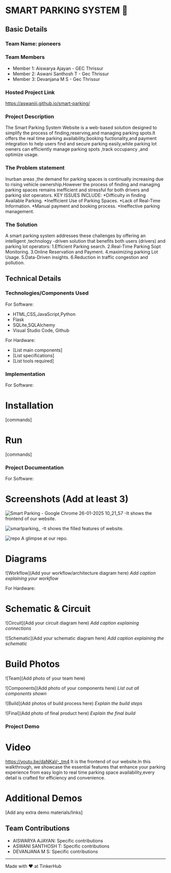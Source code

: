 

# SMART PARKING SYSTEM 🎯


## Basic Details
### Team Name: pioneers


### Team Members
- Member 1: Aiswarya Ajayan - GEC Thrissur
- Member 2: Aswani Santhosh T - Gec Thrissur
- Member 3: Devanjana M S - Gec Thrissur

### Hosted Project Link
https://aswaniii.github.io/smart-parking/

### Project Description
The Smart Parking System Website is a web-based solution designed to simplify the process of finding,reserving,and managing parking spots.It offers the real time parking availability,booking fuctionality,and payment integration to help users find and secure parking easily,while parking lot owners can efficiently manage parking spots ,track occupancy ,and optimize usage.

### The Problem statement
Inurban areas ,the demand for parking spaces is continually increasing due to rising vehicle ownership.However the process of finding and managing parking spaces remains inefficient and stressful for both  drivers and parking slot operators.
KEY ISSUES INCLUDE:
*Difficulty in finding Available Parking.
*Inefficient Use of Parking Spaces.
*Lack of Real-Time Information.
*Manual payment and booking process.
*Ineffective parking management.

### The Solution
A smart parking system addresses these challenges by offering an intelligent ,technology -driven solution that benefits both users (drivers) and parking lot operators:
1.Efficient Parking search.
2.Real-Time Parking Sopt Monitoring.
3.Online Reservation and Payment.
4.maximizing parking Lot Usage.
5.Data-Driven insights.
6.Reduction in traffic congestion and pollution.

## Technical Details
### Technologies/Components Used
For Software:
- HTML,CSS,JavaScript,Python
- Flask
- SQLite,SQLAlchemy
- Visual Studio Code, Github

For Hardware:
- [List main components]
- [List specifications]
- [List tools required]

### Implementation
For Software:
# Installation
[commands]

# Run
[commands]

### Project Documentation
For Software:

# Screenshots (Add at least 3)
![Smart Parking - Google Chrome 26-01-2025 10_21_57](https://github.com/user-attachments/assets/91d059b0-03eb-43f7-8071-e5504467de15)
-It shows the frontend of our website.

![smartparking_](https://github.com/user-attachments/assets/e62f4ca1-1f9e-419a-aac9-3787bc92f66d)
-It shows the filled features of website.

![repo](https://github.com/user-attachments/assets/cbbe6f2a-493f-4228-ba5e-21dd684edb36)
A glimpse at our repo.


# Diagrams
![Workflow](Add your workflow/architecture diagram here)
*Add caption explaining your workflow*

For Hardware:

# Schematic & Circuit
![Circuit](Add your circuit diagram here)
*Add caption explaining connections*

![Schematic](Add your schematic diagram here)
*Add caption explaining the schematic*

# Build Photos
![Team](Add photo of your team here)


![Components](Add photo of your components here)
*List out all components shown*

![Build](Add photos of build process here)
*Explain the build steps*

![Final](Add photo of final product here)
*Explain the final build*

### Project Demo
# Video
https://youtu.be/daNKaV-_tm4
It is the frontend of our website.In this walkthrough, we showcase the essential features that enhance your parking experience from easy login to real time parking space availability,every detail is crafted for efficiency and convenience.

# Additional Demos
[Add any extra demo materials/links]

## Team Contributions
- AISWARYA AJAYAN: Specific contributions
- ASWANI SANTHOSH T: Specific contributions
- DEVANJANA M S: Specific contributions

---
Made with ❤️ at TinkerHub




